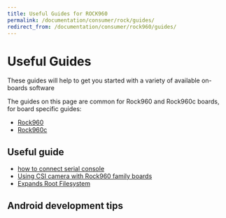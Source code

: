 ```yaml
---
title: Useful Guides for ROCK960
permalink: /documentation/consumer/rock/guides/
redirect_from: /documentation/consumer/rock960/guides/
---
```


# Useful Guides

These guides will help to get you started with a variety of available on-boards software

The guides on this page are common for Rock960 and Rock960c boards, for board specific guides:

- [Rock960](../rock960/guides/)
- [Rock960c](../rock960/guides/)

## Useful guide

* [how to connect serial console](serial-console.md)
* [Using CSI camera with Rock960 family boards](camera-module.md)
* [Expands Root Filesystem](expand-rootfs.md)


## Android development tips
